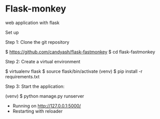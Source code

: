 # Flask-monkey
 web application with flask
 
Set up

Step 1: Clone the git repository

 $ https://github.com/candyash/flask-fastmonkey																																																																											$ cd flask-fastmonkey

Step 2: Create a virtual environment

 $ virtualenv flask
 $ source flask/bin/activate
 (venv) $ pip install -r requirements.txt

Step 3: Start the application:

(venv) $ python manage.py runserver
 * Running on http://127.0.0.1:5000/
 * Restarting with reloader
